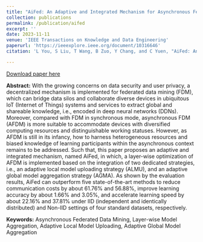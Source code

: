 ```yaml
---
title: "AiFed: An Adaptive and Integrated Mechanism for Asynchronous Federated Data Mining"
collection: publications
permalink: /publication/aifed
excerpt: ''
date: 2023-11-11
venue: 'IEEE Transactions on Knowledge and Data Engineering'
paperurl: 'https://ieeexplore.ieee.org/document/10316646'
citation: 'L You, S Liu, T Wang, B Zuo, Y Chang, and C Yuen, "AiFed: An Adaptive and Integrated Mechanism for Asynchronous Federated Data Mining", IEEE Transactions on Knowledge and Data Engineering, Nov, 2023, doi: 10.1109/TKDE.2023.3332770.'

---
```


[Download paper here](http://nobody910.github.io/files/AiFed.pdf)

**Abstract:** With the growing concerns on data security and user privacy, a decentralized mechanism is implemented for federated data mining (FDM), which can bridge data silos and collaborate diverse devices in ubiquitous IoT (Internet of Things) systems and services to extract global and shareable knowledge, i.e., encoded in deep neural networks (DDNs). Moreover, compared with FDM in synchronous mode, asynchronous FDM (AFDM) is more suitable to accommodate devices with diversified computing resources and distinguishable working statuses. 
However, as AFDM is still in its infancy, how to harness heterogeneous resources and biased knowledge of learning participants within the asynchronous context remains to be addressed. Such that, this paper proposes an adaptive and integrated mechanism, named AiFed, in which, a layer-wise optimization of AFDM is implemented based on the integration of two dedicated strategies, i.e., an adaptive local model uploading strategy (ALMU), and an adaptive global model aggregation strategy (AGMA). As shown by the evaluation results, AiFed can outperform five state-of-the-art methods to reduce communication costs by about 61.76% and 56.88%, improve learning accuracy by about 1.66% and 3.05%, and accelerate learning speed by about 22.16% and 37.81% under IID (independent and identically distributed) and Non-IID settings of four standard datasets, respectively.

**Keywords:** Asynchronous Federated Data Mining, Layer-wise Model Aggregation, Adaptive Local Model Uploading, Adaptive Global Model Aggregation